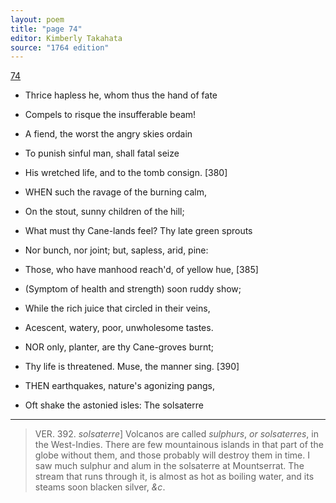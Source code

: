 ```yaml
---
layout: poem
title: "page 74"
editor: Kimberly Takahata
source: "1764 edition"
---
```



[74]()

- Thrice hapless he, whom thus the hand of fate
- Compels to risque the insufferable beam!
- A fiend, the worst the angry skies ordain
- To punish sinful man, shall fatal seize
- His wretched life, and to the tomb consign. [380]

- WHEN such the ravage of the burning calm,
- On the stout, sunny children of the hill;
- What must thy Cane-lands feel? Thy late green sprouts
- Nor bunch, nor joint; but, sapless, arid, pine:
- Those, who have manhood reach'd, of yellow hue, [385]
- (Symptom of health and strength) soon ruddy show;
- While the rich juice that circled in their veins,
- Acescent, watery, poor, unwholesome tastes.

- NOR only, planter, are thy Cane-groves burnt;
- Thy life is threatened. Muse, the manner sing. [390]

- THEN earthquakes, nature's agonizing pangs,
- Oft shake the astonied isles: The solsaterre

---

> VER. 392. *solsaterre*\] Volcanos are called *sulphurs*, *or solsaterres*, in the West-Indies. There are few mountainous islands in that part of the globe without them, and those probably will destroy them in time. I saw much sulphur and alum in the solsaterre at Mountserrat. The stream that runs through it, is almost as hot as boiling water, and its steams soon blacken silver, *&c*.
